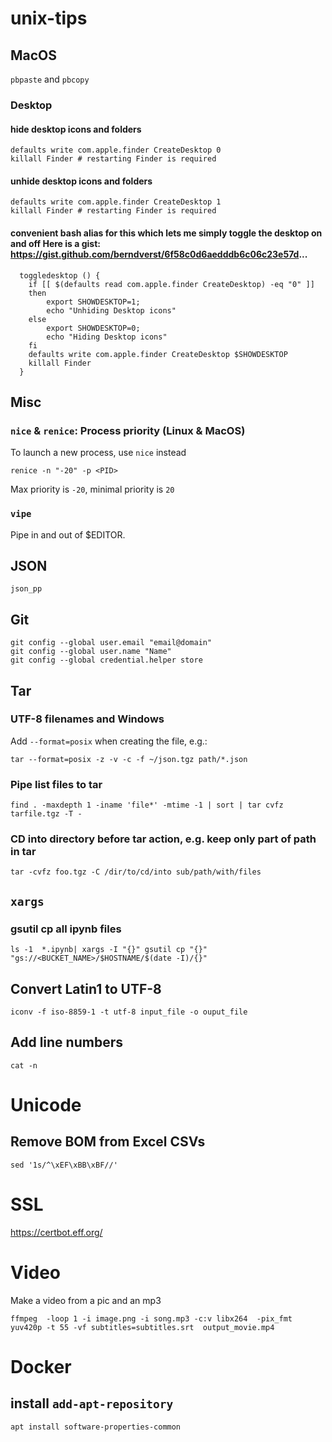 # unix-tips
## MacOS
`pbpaste` and `pbcopy`
### Desktop
#### hide desktop icons and folders
```
defaults write com.apple.finder CreateDesktop 0
killall Finder # restarting Finder is required
```

#### unhide desktop icons and folders
```
defaults write com.apple.finder CreateDesktop 1
killall Finder # restarting Finder is required
```

#### convenient bash alias for this which lets me simply toggle the desktop on and off Here is a gist: https://gist.github.com/berndverst/6f58c0d6aedddb6c06c23e57d...
```
  toggledesktop () {
    if [[ $(defaults read com.apple.finder CreateDesktop) -eq "0" ]]
    then
        export SHOWDESKTOP=1;
        echo "Unhiding Desktop icons"
    else
        export SHOWDESKTOP=0;
        echo "Hiding Desktop icons"
    fi
    defaults write com.apple.finder CreateDesktop $SHOWDESKTOP
    killall Finder
  }
```

## Misc
### `nice` & `renice`: Process priority (Linux & MacOS)
To launch a new process, use `nice` instead
```
renice -n "-20" -p <PID> 
```
Max priority is `-20`, minimal priority is `20`

### `vipe`
Pipe in and out of $EDITOR.

## JSON
`json_pp`

## Git
```
git config --global user.email "email@domain"
git config --global user.name "Name"
git config --global credential.helper store
```

## Tar
### UTF-8 filenames and Windows
Add `--format=posix` when creating the  file, e.g.:
```
tar --format=posix -z -v -c -f ~/json.tgz path/*.json
```
### Pipe list files to tar
```
find . -maxdepth 1 -iname 'file*' -mtime -1 | sort | tar cvfz tarfile.tgz -T -
```

### CD into directory before tar action, e.g. keep only part of path in tar
```
tar -cvfz foo.tgz -C /dir/to/cd/into sub/path/with/files
```
## `xargs`
### gsutil cp all ipynb files
`ls -1  *.ipynb| xargs -I "{}" gsutil cp "{}" "gs://<BUCKET_NAME>/$HOSTNAME/$(date -I)/{}"`

## Convert Latin1 to UTF-8
`iconv -f iso-8859-1 -t utf-8 input_file -o ouput_file`

## Add line numbers
`cat -n`

# Unicode
## Remove BOM from Excel CSVs
`sed '1s/^\xEF\xBB\xBF//'`

# SSL
https://certbot.eff.org/

# Video
Make a video from a pic and an mp3
```
ffmpeg  -loop 1 -i image.png -i song.mp3 -c:v libx264  -pix_fmt yuv420p -t 55 -vf subtitles=subtitles.srt  output_movie.mp4
```

# Docker
## install `add-apt-repository`
```apt install software-properties-common```
